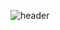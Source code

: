 ![header](https://capsule-render.vercel.app/api?type=blur&color=#cc8899&text=%20Byte%20&height=400&fontSize=100&fontColor=#e0e0e0)
